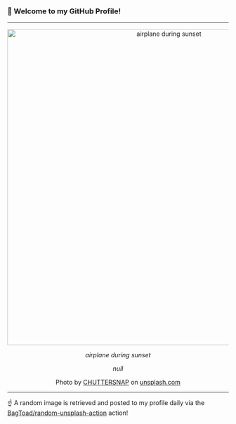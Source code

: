 ### 👋 Welcome to my GitHub Profile!

----

<div align="center">
  <img width="720" src="https://images.unsplash.com/photo-1502752042686-031c5570fd88?crop=entropy&cs=tinysrgb&fit=max&fm=jpg&ixid=M3w1NTI0OTR8MHwxfHJhbmRvbXx8fHx8fHx8fDE3MzM0NjU2MTh8&ixlib=rb-4.0.3&q=80&w=1080" alt="airplane during sunset">
  
  <em>airplane during sunset</em>
  
  <em>null</em>
  
  Photo by [CHUTTERSNAP](http://chuttersnap.com) on [unsplash.com](https://unsplash.com/)
</div>

----

☝️ A random image is retrieved and posted to my profile daily via the [BagToad/random-unsplash-action](https://github.com/BagToad/random-unsplash-action) action!
